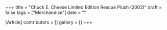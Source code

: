 +++
title = "Chuck E. Cheese Limited Edition Rescue Plush (2002)"
draft = false
tags = ["Merchandise"]
date = ""

[Article]
contributors = []
gallery = []
+++
